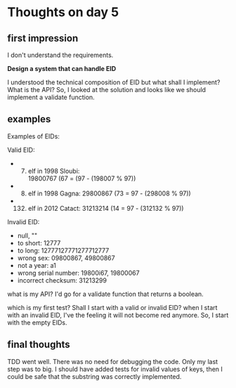 # Thoughts on day 5

## first impression
I don't understand the requirements. 

**Design a system that can handle EID**

I understood the technical composition of EID but what shall I implement? What is the API? So, I looked at the solution and looks like we should implement a validate function.

## examples

Examples of EIDs:

Valid EID: 
- 7. elf in 1998 Sloubi:   
    19800767 (67 = (97 - (198007 % 97))
- 8. elf in 1998 Gagna:
    29800867 (73 = 97 - (298008 % 97))
- 132. elf in 2012 Catact: 
    31213214 (14 = 97 - (312132 % 97))

Invalid EID:
- null, ""
- to short: 12777
- to long: 12777127771277712777
- wrong sex: 09800867, 49800867
- not a year: a1
- wrong serial number: 19800i67, 19800067
- incorrect checksum: 31213299


what is my API?
I'd go for a validate function that returns a boolean.

which is my first test? 
Shall I start with a valid or invalid EID? when I start with an invalid EID, I've the feeling it will not become red anymore. So, I start with the empty EIDs.

## final thoughts
TDD went well. There was no need for debugging the code. Only my last step was to big. I should have added tests for invalid values of keys, then I could be safe that the substring was correctly implemented.

